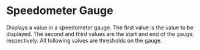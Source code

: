 # Speedometer Gauge

Displays a value in a speedometer gauge. The first value is the value to be displayed. The second and third values are the start and end of the gauge, respectively. 
All following values are thresholds on the gauge. 
